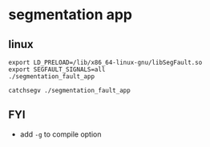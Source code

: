 # segmentation app

## linux
```
export LD_PRELOAD=/lib/x86_64-linux-gnu/libSegFault.so
export SEGFAULT_SIGNALS=all
./segmentation_fault_app
```

```
catchsegv ./segmentation_fault_app
```

## FYI
* add `-g` to compile option
